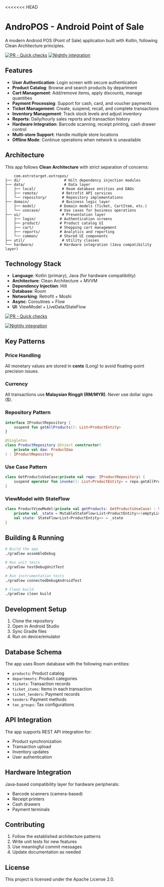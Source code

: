 <<<<<<< HEAD
# AndroPOS - Android Point of Sale

A modern Android POS (Point of Sale) application built with Kotlin, following Clean Architecture principles.

<!-- CI status badges -->
[![PR - Quick checks](https://github.com/Giras91/AndroPOS/actions/workflows/pr-check.yml/badge.svg?branch=main)](https://github.com/Giras91/AndroPOS/actions/workflows/pr-check.yml)
[![Nightly integration](https://github.com/Giras91/AndroPOS/actions/workflows/nightly-integration.yml/badge.svg?branch=main)](https://github.com/Giras91/AndroPOS/actions/workflows/nightly-integration.yml)

## Features

- **User Authentication**: Login screen with secure authentication
- **Product Catalog**: Browse and search products by department
- **Cart Management**: Add/remove items, apply discounts, manage quantities
- **Payment Processing**: Support for cash, card, and voucher payments
- **Ticket Management**: Create, suspend, recall, and complete transactions
- **Inventory Management**: Track stock levels and adjust inventory
- **Reports**: Daily/hourly sales reports and transaction history
- **Hardware Integration**: Barcode scanning, receipt printing, cash drawer control
- **Multi-store Support**: Handle multiple store locations
- **Offline Mode**: Continue operations when network is unavailable

## Architecture

This app follows **Clean Architecture** with strict separation of concerns:

```
    com.extrotarget.extropos/
├── di/                    # Hilt dependency injection modules
├── data/                  # Data layer
│   ├── local/            # Room database entities and DAOs
│   ├── remote/           # Retrofit API services
│   └── repository/       # Repository implementations
├── domain/               # Business logic layer
│   ├── model/           # Domain models (Ticket, CartItem, etc.)
│   └── usecase/         # Use cases for business operations
├── ui/                   # Presentation layer
│   ├── login/           # Authentication screens
│   ├── product/         # Product catalog UI
│   ├── cart/            # Shopping cart management
│   ├── reports/         # Analytics and reporting
│   └── common/          # Shared UI components
├── util/                 # Utility classes
└── hardware/            # Hardware integration (Java compatibility layer)
```

## Technology Stack

- **Language**: Kotlin (primary), Java (for hardware compatibility)
- **Architecture**: Clean Architecture + MVVM
- **Dependency Injection**: Hilt
- **Database**: Room
- **Networking**: Retrofit + Moshi
- **Async**: Coroutines + Flow
- **UI**: ViewModel + LiveData/StateFlow

<!-- CI status badge -->
[![PR - Quick checks](https://github.com/ExtroTargetSdnBhd/AndroPOS/actions/workflows/pr-check.yml/badge.svg?branch=main)](https://github.com/ExtroTargetSdnBhd/AndroPOS/actions/workflows/pr-check.yml)

[![Nightly integration](https://github.com/ExtroTargetSdnBhd/AndroPOS/actions/workflows/nightly-integration.yml/badge.svg?branch=main)](https://github.com/ExtroTargetSdnBhd/AndroPOS/actions/workflows/nightly-integration.yml)

## Key Patterns

### Price Handling
All monetary values are stored in **cents** (Long) to avoid floating-point precision issues.

### Currency
All transactions use **Malaysian Ringgit (RM/MYR)**. Never use dollar signs ($).

### Repository Pattern
```kotlin
interface IProductRepository {
    suspend fun getAllProducts(): List<ProductEntity>
}

@Singleton
class ProductRepository @Inject constructor(
    private val dao: ProductDao
) : IProductRepository
```

### Use Case Pattern
```kotlin
class GetProductsUseCase(private val repo: IProductRepository) {
    suspend operator fun invoke(): List<ProductEntity> = repo.getAllProducts()
}
```

### ViewModel with StateFlow
```kotlin
class ProductViewModel(private val getProducts: GetProductsUseCase) : ViewModel() {
    private val _state = MutableStateFlow<List<ProductEntity>>(emptyList())
    val state: StateFlow<List<ProductEntity>> = _state
}
```

## Building & Running

```bash
# Build the app
./gradlew assembleDebug

# Run unit tests
./gradlew testDebugUnitTest

# Run instrumentation tests
./gradlew connectedDebugAndroidTest

# Clean build
./gradlew clean build
```

## Development Setup

1. Clone the repository
2. Open in Android Studio
3. Sync Gradle files
4. Run on device/emulator

## Database Schema

The app uses Room database with the following main entities:
- `products`: Product catalog
- `departments`: Product categories
- `tickets`: Transaction records
- `ticket_items`: Items in each transaction
- `ticket_tenders`: Payment records
- `tenders`: Payment methods
- `tax_groups`: Tax configurations

## API Integration

The app supports REST API integration for:
- Product synchronization
- Transaction upload
- Inventory updates
- User authentication

## Hardware Integration

Java-based compatibility layer for hardware peripherals:
- Barcode scanners (camera-based)
- Receipt printers
- Cash drawers
- Payment terminals

## Contributing

1. Follow the established architecture patterns
2. Write unit tests for new features
3. Use meaningful commit messages
4. Update documentation as needed

## License

This project is licensed under the Apache License 2.0.
